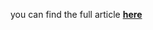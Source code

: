 you can find the full article <b><a href='https://towardsdatascience.com/combine-lstm-and-var-for-multivariate-time-series-forecasting-abdcb3c7939b'>here</a></b>
